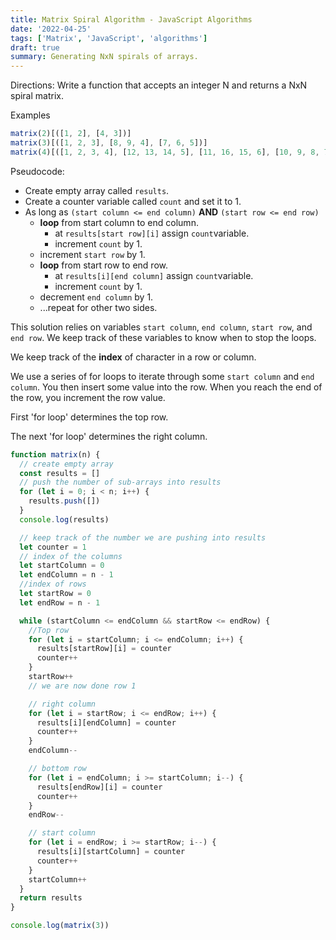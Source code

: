 ```yaml
---
title: Matrix Spiral Algorithm - JavaScript Algorithms
date: '2022-04-25'
tags: ['Matrix', 'JavaScript', 'algorithms']
draft: true
summary: Generating NxN spirals of arrays.
---
```


Directions: Write a function that accepts an integer N
and returns a NxN spiral matrix.

Examples

```js
matrix(2)[([1, 2], [4, 3])]
matrix(3)[([1, 2, 3], [8, 9, 4], [7, 6, 5])]
matrix(4)[([1, 2, 3, 4], [12, 13, 14, 5], [11, 16, 15, 6], [10, 9, 8, 7])]
```

Pseudocode:

- Create empty array called `results`.
- Create a counter variable called `count` and set it to 1.
- As long as `(start column <= end column)` **AND** `(start row <= end row)`
  - **loop** from start column to end column.
    - at `results[start row][i]` assign `count`variable.
    - increment `count` by 1.
  - increment `start row` by 1.
  - **loop** from start row to end row.
    - at `results[i][end column]` assign `count`variable.
    - increment `count` by 1.
  - decrement `end column` by 1.
  - ...repeat for other two sides.

This solution relies on variables `start column`, `end column`, `start row`, and `end row`. We keep track of these variables to know when to stop the loops.

We keep track of the **index** of character in a row or column.

We use a series of for loops to iterate through some `start column` and `end column`. You then insert some value into the row. When you reach the end of the row, you increment the row value.

First 'for loop' determines the top row.

The next 'for loop' determines the right column.

```js
function matrix(n) {
  // create empty array
  const results = []
  // push the number of sub-arrays into results
  for (let i = 0; i < n; i++) {
    results.push([])
  }
  console.log(results)

  // keep track of the number we are pushing into results
  let counter = 1
  // index of the columns
  let startColumn = 0
  let endColumn = n - 1
  //index of rows
  let startRow = 0
  let endRow = n - 1

  while (startColumn <= endColumn && startRow <= endRow) {
    //Top row
    for (let i = startColumn; i <= endColumn; i++) {
      results[startRow][i] = counter
      counter++
    }
    startRow++
    // we are now done row 1

    // right column
    for (let i = startRow; i <= endRow; i++) {
      results[i][endColumn] = counter
      counter++
    }
    endColumn--

    // bottom row
    for (let i = endColumn; i >= startColumn; i--) {
      results[endRow][i] = counter
      counter++
    }
    endRow--

    // start column
    for (let i = endRow; i >= startRow; i--) {
      results[i][startColumn] = counter
      counter++
    }
    startColumn++
  }
  return results
}

console.log(matrix(3))
```
